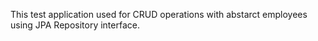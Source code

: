 This test application used for CRUD operations with abstarct employees using JPA Repository interface.

